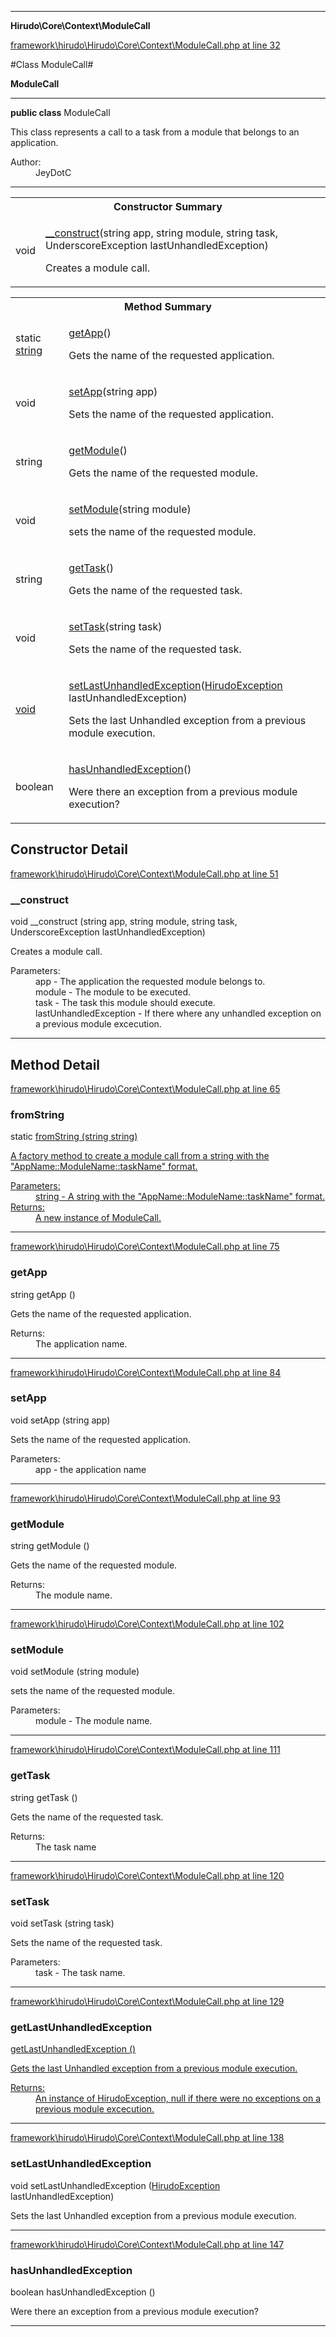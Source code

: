 

- - -

**Hirudo\Core\Context\ModuleCall**


<a href="https://github.com/JeyDotC/Hirudo/blob/master/framework/hirudo/Hirudo/Core/Context/ModuleCall.php#L32" target='_blank'>framework\hirudo\Hirudo\Core\Context\ModuleCall.php at line 32</a>

#Class ModuleCall#

**ModuleCall**




- - -

<p><strong>public  class</strong> <span>ModuleCall</span></p>

<div class="comment" id="overview_description"><p>This class represents a call to a task from a module that
belongs to an application.</p></div>

<dl>
<dt>Author:</dt>
<dd>JeyDotC</dd>
</dl>


- - -

<table id="summary_constructor">
<tr><th colspan="2">Constructor Summary</th></tr>
<tr>
<td><span class='k'></span> <span class='nx'>void</span></td>
<td class="description"><p class="name"><a href="#__construct">__construct</a>(string app, string module, string task, UnderscoreException lastUnhandledException)</p><p class="description">Creates a module call.</p></td>
</tr>
</table>

<table id="summary_method">
<tr><th colspan="2">Method Summary</th></tr>
<tr>
<td><span class='k'>static </span> <span class='nx'><a href='https://github.com/JeyDotC/Hirudo-docs/blob/master/hirudo/core/context/ModuleCall>ModuleCall</a></span></td>
<td class="description"><p class="name"><a href="#fromstring">fromString</a>(string string)</p><p class="description">A factory method to create a module call from a string with the "AppName::ModuleName::taskName"
format.</p></td>
</tr>
<tr>
<td><span class='k'></span> <span class='nx'>string</span></td>
<td class="description"><p class="name"><a href="#getapp">getApp</a>()</p><p class="description">Gets the name of the requested application.</p></td>
</tr>
<tr>
<td><span class='k'></span> <span class='nx'>void</span></td>
<td class="description"><p class="name"><a href="#setapp">setApp</a>(string app)</p><p class="description">Sets the name of the requested application.</p></td>
</tr>
<tr>
<td><span class='k'></span> <span class='nx'>string</span></td>
<td class="description"><p class="name"><a href="#getmodule">getModule</a>()</p><p class="description">Gets the name of the requested module.</p></td>
</tr>
<tr>
<td><span class='k'></span> <span class='nx'>void</span></td>
<td class="description"><p class="name"><a href="#setmodule">setModule</a>(string module)</p><p class="description">sets the name of the requested module.</p></td>
</tr>
<tr>
<td><span class='k'></span> <span class='nx'>string</span></td>
<td class="description"><p class="name"><a href="#gettask">getTask</a>()</p><p class="description">Gets the name of the requested task.</p></td>
</tr>
<tr>
<td><span class='k'></span> <span class='nx'>void</span></td>
<td class="description"><p class="name"><a href="#settask">setTask</a>(string task)</p><p class="description">Sets the name of the requested task.</p></td>
</tr>
<tr>
<td><span class='k'></span> <span class='nx'><a href='https://github.com/JeyDotC/Hirudo-docs/blob/master/hirudo/core/exceptions/HirudoException>HirudoException</a></span></td>
<td class="description"><p class="name"><a href="#getlastunhandledexception">getLastUnhandledException</a>()</p><p class="description">Gets the last Unhandled exception from a previous module execution.</p></td>
</tr>
<tr>
<td><span class='k'></span> <span class='nx'>void</span></td>
<td class="description"><p class="name"><a href="#setlastunhandledexception">setLastUnhandledException</a>(<a href="https://github.com/JeyDotC/Hirudo/blob/master/hirudo/core/exceptions/HirudoException.md">HirudoException</a> lastUnhandledException)</p><p class="description">Sets the last Unhandled exception from a previous module execution.</p></td>
</tr>
<tr>
<td><span class='k'></span> <span class='nx'>boolean</span></td>
<td class="description"><p class="name"><a href="#hasunhandledexception">hasUnhandledException</a>()</p><p class="description">Were there an exception from a previous module execution?</p></td>
</tr>
</table>

<h2 id="detail_method">Constructor Detail</h2>

<a href="https://github.com/JeyDotC/Hirudo/blob/master/framework/hirudo/Hirudo/Core/Context/ModuleCall.php#L51" target='_blank'>framework\hirudo\Hirudo\Core\Context\ModuleCall.php at line 51</a>

<h3 id="__construct">__construct</h3>
<span class='k'></span> <span class='nx'>void</span> <span class='nf'>__construct</span> (string app, string module, string task, UnderscoreException lastUnhandledException)

<div class="details">
<p>Creates a module call.</p><dl>
<dt>Parameters:</dt>
<dd>app - The application the requested module belongs to.</dd>
<dd>module - The module to be executed.</dd>
<dd>task - The task this module should execute.</dd>
<dd>lastUnhandledException - If there where any unhandled exception on a previous module excecution.</dd>
</dl>

</div>

- - -

<h2 id="detail_method">Method Detail</h2>

<a href="https://github.com/JeyDotC/Hirudo/blob/master/framework/hirudo/Hirudo/Core/Context/ModuleCall.php#L65" target='_blank'>framework\hirudo\Hirudo\Core\Context\ModuleCall.php at line 65</a>

<h3 id="fromString()">fromString</h3>
<span class='k'>static </span> <span class='nx'><a href='https://github.com/JeyDotC/Hirudo-docs/blob/master/hirudo/core/context/ModuleCall>ModuleCall</a></span> <span class='nf'>fromString</span> (string string)

<div class="details">
<p>A factory method to create a module call from a string with the "AppName::ModuleName::taskName"
format.</p><dl>
<dt>Parameters:</dt>
<dd>string - A string with the "AppName::ModuleName::taskName" format.</dd>
<dt>Returns:</dt>
<dd>A new instance of ModuleCall.</dd>
</dl>

</div>

- - -


<a href="https://github.com/JeyDotC/Hirudo/blob/master/framework/hirudo/Hirudo/Core/Context/ModuleCall.php#L75" target='_blank'>framework\hirudo\Hirudo\Core\Context\ModuleCall.php at line 75</a>

<h3 id="getApp()">getApp</h3>
<span class='k'></span> <span class='nx'>string</span> <span class='nf'>getApp</span> ()

<div class="details">
<p>Gets the name of the requested application.</p><dl>
<dt>Returns:</dt>
<dd>The application name.</dd>
</dl>

</div>

- - -


<a href="https://github.com/JeyDotC/Hirudo/blob/master/framework/hirudo/Hirudo/Core/Context/ModuleCall.php#L84" target='_blank'>framework\hirudo\Hirudo\Core\Context\ModuleCall.php at line 84</a>

<h3 id="setApp()">setApp</h3>
<span class='k'></span> <span class='nx'>void</span> <span class='nf'>setApp</span> (string app)

<div class="details">
<p>Sets the name of the requested application.</p><dl>
<dt>Parameters:</dt>
<dd>app - the application name</dd>
</dl>

</div>

- - -


<a href="https://github.com/JeyDotC/Hirudo/blob/master/framework/hirudo/Hirudo/Core/Context/ModuleCall.php#L93" target='_blank'>framework\hirudo\Hirudo\Core\Context\ModuleCall.php at line 93</a>

<h3 id="getModule()">getModule</h3>
<span class='k'></span> <span class='nx'>string</span> <span class='nf'>getModule</span> ()

<div class="details">
<p>Gets the name of the requested module.</p><dl>
<dt>Returns:</dt>
<dd>The module name.</dd>
</dl>

</div>

- - -


<a href="https://github.com/JeyDotC/Hirudo/blob/master/framework/hirudo/Hirudo/Core/Context/ModuleCall.php#L102" target='_blank'>framework\hirudo\Hirudo\Core\Context\ModuleCall.php at line 102</a>

<h3 id="setModule()">setModule</h3>
<span class='k'></span> <span class='nx'>void</span> <span class='nf'>setModule</span> (string module)

<div class="details">
<p>sets the name of the requested module.</p><dl>
<dt>Parameters:</dt>
<dd>module - The module name.</dd>
</dl>

</div>

- - -


<a href="https://github.com/JeyDotC/Hirudo/blob/master/framework/hirudo/Hirudo/Core/Context/ModuleCall.php#L111" target='_blank'>framework\hirudo\Hirudo\Core\Context\ModuleCall.php at line 111</a>

<h3 id="getTask()">getTask</h3>
<span class='k'></span> <span class='nx'>string</span> <span class='nf'>getTask</span> ()

<div class="details">
<p>Gets the name of the requested task.</p><dl>
<dt>Returns:</dt>
<dd>The task name</dd>
</dl>

</div>

- - -


<a href="https://github.com/JeyDotC/Hirudo/blob/master/framework/hirudo/Hirudo/Core/Context/ModuleCall.php#L120" target='_blank'>framework\hirudo\Hirudo\Core\Context\ModuleCall.php at line 120</a>

<h3 id="setTask()">setTask</h3>
<span class='k'></span> <span class='nx'>void</span> <span class='nf'>setTask</span> (string task)

<div class="details">
<p>Sets the name of the requested task.</p><dl>
<dt>Parameters:</dt>
<dd>task - The task name.</dd>
</dl>

</div>

- - -


<a href="https://github.com/JeyDotC/Hirudo/blob/master/framework/hirudo/Hirudo/Core/Context/ModuleCall.php#L129" target='_blank'>framework\hirudo\Hirudo\Core\Context\ModuleCall.php at line 129</a>

<h3 id="getLastUnhandledException()">getLastUnhandledException</h3>
<span class='k'></span> <span class='nx'><a href='https://github.com/JeyDotC/Hirudo-docs/blob/master/hirudo/core/exceptions/HirudoException>HirudoException</a></span> <span class='nf'>getLastUnhandledException</span> ()

<div class="details">
<p>Gets the last Unhandled exception from a previous module execution.</p><dl>
<dt>Returns:</dt>
<dd>An instance of HirudoException, null if there were no exceptions on a previous module excecution.</dd>
</dl>

</div>

- - -


<a href="https://github.com/JeyDotC/Hirudo/blob/master/framework/hirudo/Hirudo/Core/Context/ModuleCall.php#L138" target='_blank'>framework\hirudo\Hirudo\Core\Context\ModuleCall.php at line 138</a>

<h3 id="setLastUnhandledException()">setLastUnhandledException</h3>
<span class='k'></span> <span class='nx'>void</span> <span class='nf'>setLastUnhandledException</span> (<a href="https://github.com/JeyDotC/Hirudo/blob/master/hirudo/core/exceptions/HirudoException.md">HirudoException</a> lastUnhandledException)

<div class="details">
<p>Sets the last Unhandled exception from a previous module execution.</p>
</div>

- - -


<a href="https://github.com/JeyDotC/Hirudo/blob/master/framework/hirudo/Hirudo/Core/Context/ModuleCall.php#L147" target='_blank'>framework\hirudo\Hirudo\Core\Context\ModuleCall.php at line 147</a>

<h3 id="hasUnhandledException()">hasUnhandledException</h3>
<span class='k'></span> <span class='nx'>boolean</span> <span class='nf'>hasUnhandledException</span> ()

<div class="details">
<p>Were there an exception from a previous module execution?</p>
</div>

- - -

